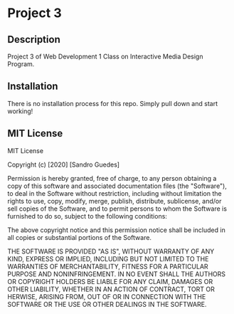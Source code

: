 # Project 3

## Description
Project 3 of Web Development 1 Class on Interactive Media Design Program.

## Installation
There is no installation process for this repo. Simply pull down and start working!

## MIT License
MIT License

Copyright (c) [2020] [Sandro Guedes]

Permission is hereby granted, free of charge, to any person obtaining a copy of this software and associated documentation files (the "Software"), to deal in the Software without restriction, including without limitation the rights to use, copy, modify, merge, publish, distribute, sublicense, and/or sell copies of the Software, and to permit persons to whom the Software is furnished to do so, subject to the following conditions:

The above copyright notice and this permission notice shall be included in all copies or substantial portions of the Software.

THE SOFTWARE IS PROVIDED "AS IS", WITHOUT WARRANTY OF ANY KIND, EXPRESS OR IMPLIED, INCLUDING BUT NOT LIMITED TO THE WARRANTIES OF MERCHANTABILITY, FITNESS FOR A PARTICULAR PURPOSE AND NONINFRINGEMENT. IN NO EVENT SHALL THE AUTHORS OR COPYRIGHT HOLDERS BE LIABLE FOR ANY CLAIM, DAMAGES OR OTHER LIABILITY, WHETHER IN AN ACTION OF CONTRACT, TORT OR HERWISE, ARISING FROM, OUT OF OR IN CONNECTION WITH THE SOFTWARE OR THE USE OR OTHER DEALINGS IN THE SOFTWARE.
